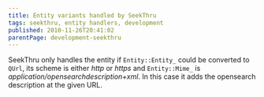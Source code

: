 ```yaml
---
title: Entity variants handled by SeekThru
tags: seekthru, entity handlers, development
published: 2010-11-26T20:41:02
parentPage: development-seekthru
---
```


SeekThru only handles the entity if `Entity::Entity_` could be converted
to `QUrl`, its scheme is either *http* or *https* and `Entity::Mime_` is
*application/opensearchdescription+xml*. In this case it adds the
opensearch description at the given URL.